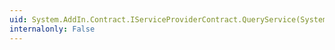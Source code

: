 ```yaml
---
uid: System.AddIn.Contract.IServiceProviderContract.QueryService(System.String,System.String)
internalonly: False
---
```


